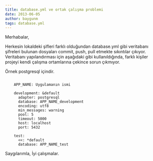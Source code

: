 ```yaml
---
title: database.yml ve ortak çalışma problemi
date: 2013-06-05
author: baygunm
tags: database.yml
---
```


Merhabalar,

Herkesin lokaldeki şifleri farklı olduğundan database.yml gibi veritabanı şifreleri bulunan dosyaları commit, push, pull etmekte sıkıntılar çıkıyor. Veritabanı yapılandırması için aşağıdaki gibi kullanıldığında, farklı kişiler projeyi kendi çalışma ortamlarına çekince sorun çıkmıyor.

Örnek postgresql içindir.

```

    APP_NAME: Uygulamanın ismi

    development: &default
      adapter: postgresql
      database: APP_NAME_development
      encoding: utf8
      min_messages: warning
      pool: 5
      timeout: 5000
      host: localhost
      port: 5432

    test:
      <<: *default
      database: APP_NAME_test
```

Saygılarımla,
İyi çalışmalar.
